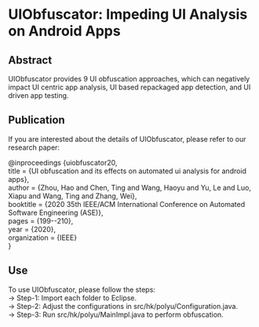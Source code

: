 # UIObfuscator: Impeding UI Analysis on Android Apps

## Abstract
UIObfuscator provides 9 UI obfuscation approaches, which can negatively impact UI centric app analysis, UI based repackaged app detection, and UI driven app testing.

## Publication
If you are interested about the details of UIObfuscator, please refer to our research paper:  

@inproceedings {uiobfuscator20,  
title = {UI obfuscation and its effects on automated ui analysis for android apps},  
author = {Zhou, Hao and Chen, Ting and Wang, Haoyu and Yu, Le and Luo, Xiapu and Wang, Ting and Zhang, Wei},  
booktitle = {2020 35th IEEE/ACM International Conference on Automated Software Engineering (ASE)},  
pages = {199--210},  
year = {2020},  
organization = {IEEE}  
}  

## Use
To use UIObfuscator, please follow the steps:  
-> Step-1: Import each folder to Eclipse.  
-> Step-2: Adjust the configurations in src/hk/polyu/Configuration.java.  
-> Step-3: Run src/hk/polyu/MainImpl.java to perform obfuscation.  
